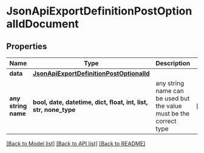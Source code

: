# JsonApiExportDefinitionPostOptionalIdDocument


## Properties
Name | Type | Description | Notes
------------ | ------------- | ------------- | -------------
**data** | [**JsonApiExportDefinitionPostOptionalId**](JsonApiExportDefinitionPostOptionalId.md) |  | 
**any string name** | **bool, date, datetime, dict, float, int, list, str, none_type** | any string name can be used but the value must be the correct type | [optional]

[[Back to Model list]](../README.md#documentation-for-models) [[Back to API list]](../README.md#documentation-for-api-endpoints) [[Back to README]](../README.md)


